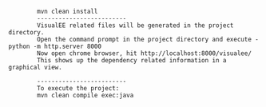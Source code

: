 			mvn clean install
			-------------------------
			VisualEE related files will be generated in the project directory.
			Open the command prompt in the project directory and execute - python -m http.server 8000
			Now open chrome browser, hit http://localhost:8000/visualee/
			This shows up the dependency related information in a graphical view.

			-------------------------
			To execute the project: 
			mvn clean compile exec:java